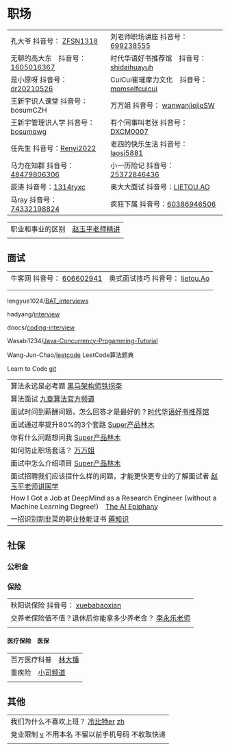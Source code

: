 # 职场

|                                                                                                                                    |                                                                                                                                             |
| ---------------------------------------------------------------------------------------------------------------------------------- | ------------------------------------------------------------------------------------------------------------------------------------------- |
| 孔大爷 抖音号： [ZFSN1318](https://www.douyin.com/user/MS4wLjABAAAASC82E9e\_7YmKUF7ANqGjmS-7n4IyzQXtUkcQN31SmcFwTaWyzoeIXsi7HOu4AiN0)     | 刘老师职场讲座 抖音号： [699238555](https://www.douyin.com/user/MS4wLjABAAAAb5uuyQv5IlGoxAox1Or1tbV0BJMIifmnT6nQzUTKGG4)                               |
| 无聊的高大东　抖音号： [1605016367](https://www.douyin.com/user/MS4wLjABAAAAMkj9Q9d4W541tCq5p2bBQc-tzvyos58zXK40rIIhYkw)                      | 时代华语好书推荐馆　抖音号： [shidaihuayuh](https://www.douyin.com/user/MS4wLjABAAAAKpT3YuIMySQhwIbhwKj13rkgjd1pPsbqiKL2z91ZChCxEWDXffYis6rqd7yRnu\_E)    |
| 是小原呀 抖音号： [dr20210526](https://www.douyin.com/user/MS4wLjABAAAAGOV1UXNPud6gi7QAsf0v\_SV8zm2llrk2e6AmNlQdry2tXq98rZU5h42ocbn7gjgr)  | CuiCui崔璀摩力文化　抖音号： [momselfcuicui](https://www.douyin.com/user/MS4wLjABAAAAHu4SbvaUZQ1GN2WgySRB6G4nmvUvWxD2fNLzvDKOkOAmqxZkQ5fJtx0ZhANSST7V) |
| 王新宇识人课堂 抖音号：bosumCZH                                                                                                               | 万万姐 抖音号： [wanwanjiejieSW](https://www.douyin.com/user/MS4wLjABAAAASms63YXGbePb2XNgYY1nyIlDpSwTNAre-E8wTLugsF4)                              |
| 王新宇管理识人学 抖音号：[bosumqwg](https://www.douyin.com/user/MS4wLjABAAAAvDjICdtYGFiwWW35tgCbU7VQns1snVL9hUqhHsh\_BTravkC3YpTbU14sRworQ0Vp) | 有个同事叫老张 抖音号：[DXCM0007](https://www.douyin.com/user/MS4wLjABAAAAclyMtx\_KWWfqkn5k\_XEZniNfFc3T9Gz-eISkVhTaGiE)                               |
| 任先生 抖音号：[Renyi2022](https://www.douyin.com/user/MS4wLjABAAAAGAl9Ujo42myR74YR26euOsnAos-O0zxoR6OPOl8qM1E)                           | 老四的快乐生活 抖音号：[laosi5881](https://www.douyin.com/user/MS4wLjABAAAA7gdVQLJr7WPYgx3YO90RZw9SU9DoJCgFVbvAwbd6kkQ)                                |
| 马力在知群 抖音号：[48479806306](https://www.douyin.com/user/MS4wLjABAAAAfgtDMrszkJL6elz6G9g\_C0PBVKnxx0PgnbLNj9OLyMm9xfRHBD-WlvgbinUGoH8v) | 小一历险记 抖音号：[25372846436](https://www.douyin.com/user/MS4wLjABAAAAeYs5Oiyc\_WKoqde8qFw2KD\_TTgSl3AGKVhQzh\_zrDcQ)                             |
| 辰涛 抖音号：[1314ryxc](https://www.douyin.com/user/MS4wLjABAAAA4-VCLc\_vCkGaz0IYBoXMo1764CJTQZjrGIvYDm\_Q2PE?vid=7120462275114224931)   | 奥大大面试 抖音号：[LIETOU.AO](https://www.douyin.com/user/MS4wLjABAAAAObey7E8txYmTKN0oRveDSTZjuOZMjHDLUMdUyGcOKvt0JGMA4ZlMd-k7vE-ozPr9)             |
| 马ray 抖音号：[74332198824](https://www.douyin.com/user/MS4wLjABAAAA-MJijam0o2NfXlIn\_9PUcEQ\_DAFoYK3SEGnfEntkZCqrL88I-AkPZFZlpM6cbr5j) | 疯狂下属 抖音号：[60386946506](https://www.douyin.com/user/MS4wLjABAAAAC8EIq0OGVgXPqiVGAhXCKy29G1V8JjEIVCntTOz4pA0ry5ybJcw1-bQ8CRuAJNAe)            |

|                                                                      |
| -------------------------------------------------------------------- |
| 职业和事业的区别　[赵玉平老师精讲](https://www.douyin.com/video/7025820061923396895) |
|                                                                      |

## 面试

|                                                                                                           |                                                                                                                                   |
| --------------------------------------------------------------------------------------------------------- | --------------------------------------------------------------------------------------------------------------------------------- |
| 牛客网 抖音号： [606602941](https://www.douyin.com/user/MS4wLjABAAAAQkElu1uG4mU6kGNgxseQJ4Bdst-KnGpiCfXwGObwZRc) | 奥式面试技巧 抖音号： [lietou.Ao](https://www.douyin.com/user/MS4wLjABAAAAObey7E8txYmTKN0oRveDSTZjuOZMjHDLUMdUyGcOKvt0JGMA4ZlMd-k7vE-ozPr9) |
|                                                                                                           |                                                                                                                                   |
|                                                                                                           |                                                                                                                                   |

lengyue1024/[BAT\_interviews](https://github.com/lengyue1024/BAT\_interviews)

hadyang/[interview](https://github.com/hadyang/interview)

doocs/[coding-interview](https://github.com/doocs/coding-interview)

Wasabi1234/[Java-Concurrency-Progamming-Tutorial](https://github.com/Wasabi1234/Java-Concurrency-Progamming-Tutorial)

Wang-Jun-Chao/[leetcode](https://github.com/Wang-Jun-Chao/leetcode) LeetCode算法题典

Learn to Code [git](https://github.com/collections/learn-to-code)





|                                                                                                                                                         |
| ------------------------------------------------------------------------------------------------------------------------------------------------------- |
| 算法永远是必考题 [黑马架构师铁拐李](https://www.douyin.com/video/7018867238329421086)                                                                                   |
| 算法面试 [九章算法官方频道](https://www.youtube.com/playlist?list=PLNuQtXS21vLVSe4jef1V7H9F05RSmc10F)                                                               |
| 面试时问到薪酬问题，怎么回答才是最好的？[时代华语好书推荐馆](https://www.douyin.com/video/7022940287827856671)                                                                       |
| 面试通过率提升80%的3个套路 [Super产品林木](https://www.douyin.com/video/7029246265141546251)                                                                           |
| 你有什么问题想问我 [Super产品林木](https://www.douyin.com/video/7035181504938511646)                                                                                 |
| 如何防止职场套话？ [万万姐](https://www.douyin.com/video/7011023470188449060)                                                                                       |
| 面试中怎么介绍项目 [Super产品林木](https://www.douyin.com/video/7042626932051135751)                                                                                 |
| 面试招聘我们应该提什么样的问题，才能更快更专业的了解面试者 [赵玉平老师讲国学](https://www.douyin.com/video/7035554413209062670)                                                              |
| How I Got a Job at DeepMind as a Research Engineer (without a Machine Learning Degree!)　[The AI Epiphany](https://www.youtube.com/watch?v=SgaN-4po\_cA) |
| 一招识别割韭菜的职业技能证书 [薅知识](https://www.douyin.com/video/7119866233327045919)                                                                                  |

## 社保

### 公积金



### 保险

|                                                                                                                |
| -------------------------------------------------------------------------------------------------------------- |
| 秋阳说保险 抖音号： [xuebabaoxian](https://www.douyin.com/user/MS4wLjABAAAASk4Um09bmTB1QUXr1CiNO-FwwIDrDJ7BeEJTYwTZQAM) |
| 交养老保险值不值？退休后你能拿多少养老金？ [李永乐老师](https://www.youtube.com/watch?v=wN9S50X2i-U)                                     |
|                                                                                                                |

#### 医疗保险　医保

|                                                                |
| -------------------------------------------------------------- |
| 百万医疗科普　[林大锤](https://www.douyin.com/video/7027431355269139724) |
| 重疾险　[小司频道](https://www.douyin.com/video/7031869580767235336)   |
|                                                                |

## 其他

|                                                                                                              |
| ------------------------------------------------------------------------------------------------------------ |
| 我们为什么不喜欢上班？ [冷比特er](https://www.yuque.com/birfrozen/00/zeivnz)   [zh](https://www.zhihu.com/people/imwebson) |
| 竞业限制 [v](https://www.douyin.com/video/7146927660478827809) 不用本名 不留以前手机号码 不收取快递                               |
|                                                                                                              |
